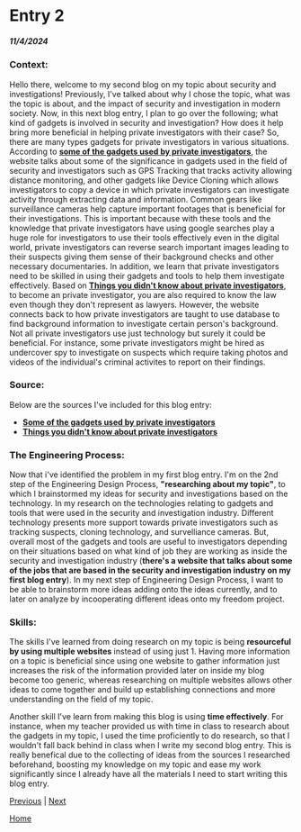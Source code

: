 # Entry 2
##### 11/4/2024

### Context:
Hello there, welcome to my second blog on my topic about security and investigations! Previously, I've talked about why I chose the topic, what was the topic is about, and the impact of security and investigation in modern society. Now, in this next blog entry, I plan to go over the following; what kind of gadgets is involved in security and investigation? How does it help bring more beneficial in helping private investigators with their case? So, there are many types gadgets for private investigators in various situations. According to [**some of the gadgets used by private investigators**](https://www.investigatesc.com/the-5-coolest-gadgets-and-gear-for-private-investigators/), the website talks about some of the significance in gadgets used in the field of security and investigators such as GPS Tracking that tracks activity allowing distance monitoring, and other gadgets like Device Cloning which allows investigators to copy a device in which private investigators can investigate activity through extracting data and information. Common gears like surveillance cameras help capture important footages that is beneficial for their investigations. This is important because with these tools and the knowledge that private investigators have using  google searches play a huge role for investigators to use their tools effectively even in the digital world, private investigators can reverse search important images leading to their suspects giving them sense of their background checks and other necessary documentaries. In addition, we learn that private investigators need to be skilled in using their gadgets and tools to help them investigate effectively. Based on [**Things you didn't know about private investigators**](https://www.pce.uw.edu/news-features/articles/things-you-didn-t-know-about-private-investigators
), to become an private investigator, you are also required to know the law even though they don't represent as lawyers. However, the website connects back to how private investigators are taught to use database to find background information to investigate certain person's background. Not all private investigators use just technology but surely it could be beneficial. For instance, some private investigators might be hired as undercover spy to investigate on suspects which require taking photos and videos of the individual's criminal activites to report on their findings.

### Source:
Below are the sources I've included for this blog entry:
* [**Some of the gadgets used by private investigators**](https://www.investigatesc.com/the-5-coolest-gadgets-and-gear-for-private-investigators/)
* [**Things you didn't know about private investigators**](https://www.pce.uw.edu/news-features/articles/things-you-didn-t-know-about-private-investigators)

### The Engineering Process:
Now that i've identified the problem in my first blog entry. I'm on the 2nd step of the Engineering Design Process, **"researching about my topic"**, to which I brainstormed my ideas for security and investigations based on the technology. In my research on the technologies relating to gadgets and tools that were used in the security and investigation industry. Different technology presents more support towards private investigators such as tracking suspects, cloning technology, and survelliance cameras. But, overall most of the gadgets and tools are useful to investigators depending on their situations based on what kind of job they are working as inside the security and investigation industry (**there's a website that talks about some of the jobs that are based in the security and investigation industry on my first blog entry**). In my next step of Engineering Design Process, I want to be able to brainstorm more ideas adding onto the ideas currently, and to later on analyze by incooperating different ideas onto my freedom project.

### Skills: 
The skills I've learned from doing research on my topic is being **resourceful by using multiple websites** instead of using just 1. Having more information on a topic is beneficial since using one website to gather information just increases the risk of the information provided later on inside my blog become too generic, whereas researching on multiple websites allows other ideas to come together and build up establishing connections and more understanding on the field of my topic.  

Another skill I've learn from making this blog is using **time effectively**. For instance, when my teacher provided us with time in class to research about the gadgets in my topic, I used the time proficiently to do research, so that I wouldn't fall back behind in class when I write my second blog entry. This is really benefical due to the collecting of ideas from the sources I researched beforehand, boosting my knowledge on my topic and ease my work significantly since I already have all the materials I need to start writing this blog entry.

[Previous](entry01.md) | [Next](entry03.md)

[Home](../README.md)
